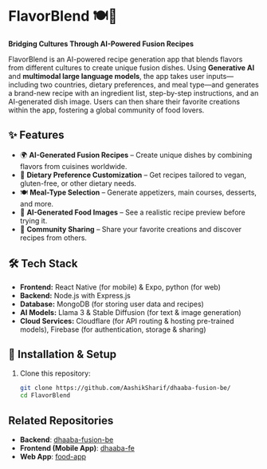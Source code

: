 # FlavorBlend 🍽️🤖  

**Bridging Cultures Through AI-Powered Fusion Recipes**  

FlavorBlend is an AI-powered recipe generation app that blends flavors from different cultures to create unique fusion dishes. Using **Generative AI** and **multimodal large language models**, the app takes user inputs—including two countries, dietary preferences, and meal type—and generates a brand-new recipe with an ingredient list, step-by-step instructions, and an AI-generated dish image. Users can then share their favorite creations within the app, fostering a global community of food lovers.  

## ✨ Features  

- 🌍 **AI-Generated Fusion Recipes** – Create unique dishes by combining flavors from cuisines worldwide.  
- 🥗 **Dietary Preference Customization** – Get recipes tailored to vegan, gluten-free, or other dietary needs.  
- 🍽️ **Meal-Type Selection** – Generate appetizers, main courses, desserts, and more.  
- 🎨 **AI-Generated Food Images** – See a realistic recipe preview before trying it.  
- 🔗 **Community Sharing** – Share your favorite creations and discover recipes from others.  

## 🛠️ Tech Stack  

- **Frontend:** React Native (for mobile) & Expo, python (for web)  
- **Backend:** Node.js with Express.js  
- **Database:** MongoDB (for storing user data and recipes)  
- **AI Models:** Llama 3 & Stable Diffusion (for text & image generation)  
- **Cloud Services:** Cloudflare (for API routing & hosting pre-trained models), Firebase (for authentication, storage & sharing)  

## 🚀 Installation & Setup  

1. Clone this repository:  
   ```sh
   git clone https://github.com/AashikSharif/dhaaba-fusion-be/
   cd FlavorBlend

## Related Repositories

- **Backend**: [dhaaba-fusion-be](https://github.com/AashikSharif/dhaaba-fusion-be/)
- **Frontend (Mobile App)**: [dhaaba-fe](https://github.com/peersahab/dhaaba-fe/)
- **Web App**: [food-app](https://github.com/AashikSharif/food-app/)
